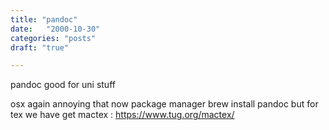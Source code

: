 ```yaml
---
title: "pandoc"
date:   "2000-10-30"
categories: "posts"
draft: "true"

---
```


pandoc good for uni stuff

osx
again annoying that now package manager
brew install pandoc
but for tex we have get mactex : https://www.tug.org/mactex/
